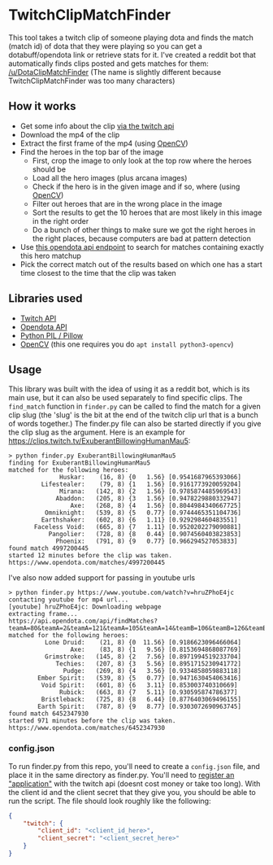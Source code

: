 # TwitchClipMatchFinder

This tool takes a twitch clip of someone playing dota and finds the match (match id) of dota that they were playing so you can get a dotabuff/opendota link or retrieve stats for it. I've created a reddit bot that automatically finds clips posted and gets matches for them: [/u/DotaClipMatchFinder](https://www.reddit.com/user/DotaClipMatchFinder) (The name is slightly different because TwitchClipMatchFinder was too many characters)

## How it works

- Get some info about the clip [via the twitch api](https://dev.twitch.tv/docs/api/reference)
- Download the mp4 of the clip
- Extract the first frame of the mp4 (using [OpenCV](https://opencv.org/))
- Find the heroes in the top bar of the image
    - First, crop the image to only look at the top row where the heroes should be
    - Load all the hero images (plus arcana images)
    - Check if the hero is in the given image and if so, where (using [OpenCV](https://opencv.org/))
    - Filter out heroes that are in the wrong place in the image
    - Sort the results to get the 10 heroes that are most likely in this image in the right order
    - Do a bunch of other things to make sure we got the right heroes in the right places, because computers are bad at pattern detection
- Use [this opendota api endpoint](https://docs.opendota.com/#tag/findMatches) to search for matches containing exactly this hero matchup
- Pick the correct match out of the results based on which one has a start time closest to the time that the clip was taken


## Libraries used

- [Twitch API](https://dev.twitch.tv/docs/api/reference)
- [Opendota API](https://docs.opendota.com/#tag/findMatches)
- [Python PIL / Pillow](https://pillow.readthedocs.io/en/stable/)
- [OpenCV](https://opencv.org/) (this one requires you do `apt install python3-opencv`)

## Usage

This library was built with the idea of using it as a reddit bot, which is its main use, but it can also be used separately to find specific clips. The `find_match` function in `finder.py` can be called to find the match for a given clip slug (the 'slug' is the bit at the end of the twitch clip url that is a bunch of words together.) The finder.py file can also be started directly if you give the clip slug as the argument. Here is an example for https://clips.twitch.tv/ExuberantBillowingHumanMau5:

```
> python finder.py ExuberantBillowingHumanMau5
finding for ExuberantBillowingHumanMau5
matched for the following heroes:
              Huskar:    (16, 8) {0   1.56} [0.9541687965393066]
         Lifestealer:    (79, 8) {1   1.56} [0.9161773920059204]
              Mirana:   (142, 8) {2   1.56} [0.9785874485969543]
             Abaddon:   (205, 8) {3   1.56} [0.9478229880332947]
                 Axe:   (268, 8) {4   1.56} [0.8044984340667725]
          Omniknight:   (539, 8) {5   0.77} [0.9744465351104736]
         Earthshaker:   (602, 8) {6   1.11} [0.929298460483551]
       Faceless Void:   (665, 8) {7   1.11} [0.9520202279090881]
           Pangolier:   (728, 8) {8   0.44} [0.9074560403823853]
             Phoenix:   (791, 8) {9   0.77} [0.966294527053833]
found match 4997200445
started 12 minutes before the clip was taken.
https://www.opendota.com/matches/4997200445
```

I've also now added support for passing in youtube urls
```
> python finder.py https://www.youtube.com/watch?v=hruZPhoE4jc
contacting youtube for mp4 url...
[youtube] hruZPhoE4jc: Downloading webpage
extracting frame...
https://api.opendota.com/api/findMatches?teamA=80&teamA=2&teamA=121&teamA=105&teamA=14&teamB=106&teamB=126&teamB=86&teamB=99&teamB=107
matched for the following heroes:
          Lone Druid:    (21, 8) {0  11.56} [0.9186623096466064]
                 Axe:    (83, 8) {1   9.56} [0.8153694868087769]
          Grimstroke:   (145, 8) {2   7.56} [0.8971994519233704]
             Techies:   (207, 8) {3   5.56} [0.8951715230941772]
               Pudge:   (269, 8) {4   3.56} [0.9334858059883118]
        Ember Spirit:   (539, 8) {5   0.77} [0.9471630454063416]
         Void Spirit:   (601, 8) {6   3.11} [0.853003740310669]
              Rubick:   (663, 8) {7   5.11} [0.930595874786377]
         Bristleback:   (725, 8) {8   6.44} [0.8776403069496155]
        Earth Spirit:   (787, 8) {9   8.77} [0.9303072690963745]
found match 6452347930
started 971 minutes before the clip was taken.
https://www.opendota.com/matches/6452347930
```

### config.json

To run finder.py from this repo, you'll need to create a `config.json` file, and place it in the same directory as finder.py. You'll need to [register an "application"](https://dev.twitch.tv/docs/authentication#registration) with the twitch api (doesnt cost money or take too long). With the client id and the client secret that they give you, you should be able to run the script. The file should look roughly like the following:
```json
{
	"twitch": {
		"client_id": "<client_id_here>",
		"client_secret": "<client_secret_here>"
	}
}
```